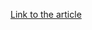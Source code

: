 [Link to the article](https://www.akamai.com/blog/security/2024/nov/exploring-artificial-intelligence-is-ai-overhyped)
